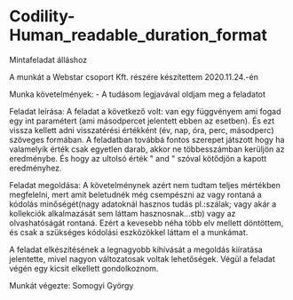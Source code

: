 # Codility-Human_readable_duration_format
Mintafeladat álláshoz

A munkát a Webstar csoport Kft. részére készítettem 2020.11.24.-én

Munka követelmények:
    - A tudásom legjavával oldjam meg a feladatot

Feladat leírása:
  A feladat a következő volt: van egy függvényem ami fogad egy int paramétert (ami másodpercet jelentett ebben az esetben). És ezt vissza kellett adni visszatérési értékként (év, nap, óra, perc, másodperc) szöveges formában. A feladatban továbbá fontos szerepet játszott hogy ha valamelyik érték csak egyetlen darab, akkor ne többesszámban kerüljön az eredménybe. És hogy az ultolsó érték " and " szóval kötődjön a kapott eredményhez.

Feladat megoldása:
  A követelménynek azért nem tudtam teljes mértékben megfelelni, mert amit beletudnék még csempészni az vagy rontaná a kódolás minőségét(nagy adatoknál hasznos tudás pl.:szálak; vagy akár a kollekciók alkalmazását sem láttam hasznosnak...stb) vagy az olvashatóságát rontaná. Ezért a kevesebb néha több elv mellett döntöttem, és csak a szükséges  kódolási eszközökkel láttam el a munkámat.
    
A feladat elkészítésének a legnagyobb kihívását a megoldás kiíratása jelentette, mivel nagyon változatosak voltak lehetőségek. Végül a feladat végén egy kicsit elkellett gondolkoznom.




Munkát végezte: 
Somogyi György
